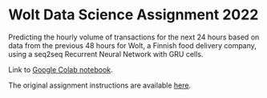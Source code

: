 # Wolt Data Science Assignment 2022
Predicting the hourly volume of transactions for the next 24 hours based on data from the previous 48 hours for Wolt, a Finnish food delivery company, using a seq2seq Recurrent Neural Network with GRU cells.

Link to [Google Colab notebook](https://colab.research.google.com/drive/1HsGOb5PrZbaXnqirqZIWWlOviLN46j3M?usp=sharing).

The original assignment instructions are available [here](https://github.com/woltapp/data-science-summer-intern-2022).
